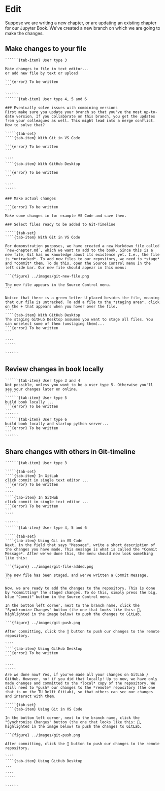 # Edit

Suppose we are writing a new chapter, or are updating an existing chapter for our Jupyter Book. We've created a new branch on which we are going to make the changes.

## Make changes to your file
```````{tab-set}
``````{tab-item} User type 3

Make changes to file in text editor...
or add new file by text or upload

```{error} To be written
```

``````
``````{tab-item} User type 4, 5 and 6

### Eventually solve issues with combining versions
First make sure you update your branch so that you've the most up-to-date version. If you collaborate on this branch, you get the updates from your colleagues as well. This might lead into a merge conflict. How to solve that?

`````{tab-set}
````{tab-item} With Git in VS Code

```{error} To be written
```

````
````{tab-item} With GitHub Desktop

```{error} To be written
```

````
`````

### Make actual changes

```{error} To be written
```
Make some changes in for example VS Code and save them.

### Select files ready to be added to Git-Timeline

`````{tab-set}
````{tab-item} With Git in VS Code

For demonstration purposes, we have created a new Markdown file called `new-chapter.md`, which we want to add to the book. Since this is a new file, Git has no knowledge about its existence yet. I.e., the file is *untracked*. To add new files to our repository, we need to *stage* and *commit* them. To do this, open the Source Control menu in the left side bar. Our new file should appear in this menu:

```{figure} ../images/git-new-file.png

The new file appears in the Source Control menu.
```

Notice that there is a green letter U placed besides the file, meaning that our file is untracked. To add a file to the *staging area*, click on the + that appears when you hover over the file. 
````
````{tab-item} With GitHub Desktop
The staging GitHub Desktop assumes you want to stage all files. You can unselect some of them (unstaging them)...
```{error} To be written
```

````
`````

``````
```````

## Review changes in book locally
```````{tab-set}
``````{tab-item} User type 3 and 4
Not possible, unless you want to be a user type 5. Otherwise you'll see your changes later on online.
``````
``````{tab-item} User type 5
build book locally ...
```{error} To be written
```
``````
``````{tab-item} User type 6
build book locally and startup python server...
```{error} To be written
```
``````
```````

## Share changes with others in Git-timeline
```````{tab-set}
``````{tab-item} User type 3

`````{tab-set}
````{tab-item} In GitLab
click commit in single text editor ...
```{error} To be written
```
````
````{tab-item} In GitHub
click commit in single text editor ...
```{error} To be written
```
````

``````
``````{tab-item} User type 4, 5 and 6

`````{tab-set}
````{tab-item} Using Git in VS Code
Next, in the field that says "Message", write a short description of the changes you have made. This message is what is called the *Commit Message*. After we've done this, the menu should now look something like this:

```{figure} ../images/git-file-added.png

The new file has been staged, and we've written a Commit Message.
```

Now, we are ready to add the changes to the repository. This is done by *committing* the staged changes. To do this, simply press the big, blue "Commit" button in the Source Control menu. 

In the bottom left corner, next to the branch name, click the "Synchronize Changes" button (the one that looks like this: 🔄, highlighted in the image below) to push the changes to GitLab.

```{figure} ../images/git-push.png

After committing, click the 🔄 button to push our changes to the remote repository.

````
````{tab-item} Using GitHub Desktop
```{error} To be written
```

````
`````
Are we done now? Yes, if you've made all your changes on GitLab / GitHub. However, no! if you did that locally! Up to now, we have only made changes and committed to the *local* copy of the repository. We still need to *push* our changes to the *remote* repository (the one that is on the TU Delft GitLab), so that others can see our changes and interact with them.

`````{tab-set}
````{tab-item} Using Git in VS Code

In the bottom left corner, next to the branch name, click the "Synchronize Changes" button (the one that looks like this: 🔄, highlighted in the image below) to push the changes to GitLab.

```{figure} ../images/git-push.png

After committing, click the 🔄 button to push our changes to the remote repository.

````
````{tab-item} Using GitHub Desktop
...

````
`````

``````
```````